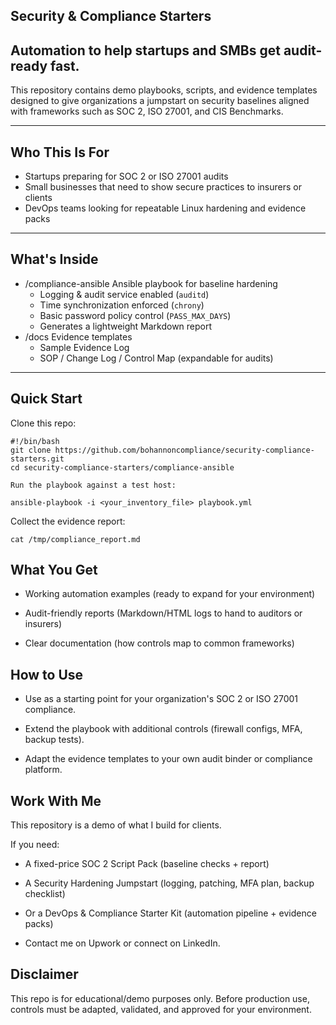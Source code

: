 ## Security & Compliance Starters

##  Automation to help startups and SMBs get audit-ready fast.

This repository contains demo playbooks, scripts, and evidence templates designed to give organizations a jumpstart on security baselines aligned with frameworks such as SOC 2, ISO 27001, and CIS Benchmarks.

---

##  Who This Is For
- Startups preparing for SOC 2 or ISO 27001 audits
- Small businesses that need to show secure practices to insurers or clients
- DevOps teams looking for repeatable Linux hardening and evidence packs

---

##  What's Inside
- /compliance-ansible  Ansible playbook for baseline hardening
  - Logging & audit service enabled (`auditd`)
  - Time synchronization enforced (`chrony`)
  - Basic password policy control (`PASS_MAX_DAYS`)
  - Generates a lightweight Markdown report
- /docs  Evidence templates
  - Sample Evidence Log
  - SOP / Change Log / Control Map (expandable for audits)

---

##  Quick Start
Clone this repo:

    #!/bin/bash
    git clone https://github.com/bohannoncompliance/security-compliance-starters.git
    cd security-compliance-starters/compliance-ansible

    Run the playbook against a test host:

    ansible-playbook -i <your_inventory_file> playbook.yml

Collect the evidence report:

    cat /tmp/compliance_report.md

##  What You Get

- Working automation examples (ready to expand for your environment)

- Audit-friendly reports (Markdown/HTML logs to hand to auditors or insurers)

- Clear documentation (how controls map to common frameworks)

##  How to Use

- Use as a starting point for your organization's SOC 2 or ISO 27001 compliance.

- Extend the playbook with additional controls (firewall configs, MFA, backup tests).

- Adapt the evidence templates to your own audit binder or compliance platform.

##  Work With Me

This repository is a demo of what I build for clients.

If you need:

- A fixed-price SOC 2 Script Pack (baseline checks + report)

- A Security Hardening Jumpstart (logging, patching, MFA plan, backup checklist)

- Or a DevOps & Compliance Starter Kit (automation pipeline + evidence packs)

- Contact me on Upwork or connect on LinkedIn.

##  Disclaimer

This repo is for educational/demo purposes only.
Before production use, controls must be adapted, validated, and approved for your environment.
